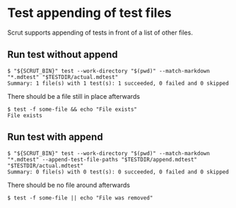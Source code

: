 # Test appending of test files

Scrut supports appending of tests in front of a list of other files.

## Run test without append

```scrut
$ "${SCRUT_BIN}" test --work-directory "$(pwd)" --match-markdown "*.mdtest" "$TESTDIR/actual.mdtest"
Summary: 1 file(s) with 1 test(s): 1 succeeded, 0 failed and 0 skipped
```

There should be a file still in place afterwards

```scrut
$ test -f some-file && echo "File exists"
File exists
```

## Run test with append

```scrut
$ "${SCRUT_BIN}" test --work-directory "$(pwd)" --match-markdown "*.mdtest" --append-test-file-paths "$TESTDIR/append.mdtest" "$TESTDIR/actual.mdtest"
Summary: 0 file(s) with 0 test(s): 0 succeeded, 0 failed and 0 skipped
```

There should be no file around afterwards

```scrut
$ test -f some-file || echo "File was removed"
```
